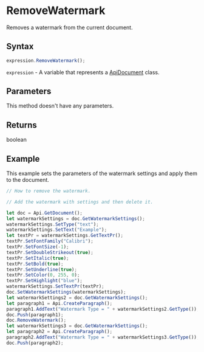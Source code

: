 # RemoveWatermark

Removes a watermark from the current document.

## Syntax

```javascript
expression.RemoveWatermark();
```

`expression` - A variable that represents a [ApiDocument](../ApiDocument.md) class.

## Parameters

This method doesn't have any parameters.

## Returns

boolean

## Example

This example sets the parameters of the watermark settings and apply them to the document.

```javascript editor-docx
// How to remove the watermark.

// Add the watermark with settings and then delete it.

let doc = Api.GetDocument();
let watermarkSettings = doc.GetWatermarkSettings();
watermarkSettings.SetType("text");
watermarkSettings.SetText("Example");
let textPr = watermarkSettings.GetTextPr();
textPr.SetFontFamily("Calibri");
textPr.SetFontSize(-1);
textPr.SetDoubleStrikeout(true);
textPr.SetItalic(true);
textPr.SetBold(true);
textPr.SetUnderline(true);
textPr.SetColor(0, 255, 0);
textPr.SetHighlight("blue");
watermarkSettings.SetTextPr(textPr);
doc.SetWatermarkSettings(watermarkSettings);
let watermarkSettings2 = doc.GetWatermarkSettings();
let paragraph1 = Api.CreateParagraph();
paragraph1.AddText("Watermark Type = " + watermarkSettings2.GetType());
doc.Push(paragraph1);
doc.RemoveWatermark();
let watermarkSettings3 = doc.GetWatermarkSettings();
let paragraph2 = Api.CreateParagraph();
paragraph2.AddText("Watermark Type = " + watermarkSettings3.GetType());
doc.Push(paragraph2);
```
